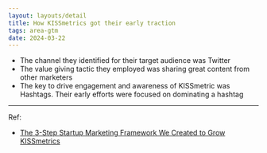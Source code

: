 ```yaml
---
layout: layouts/detail
title: How KISSmetrics got their early traction
tags: area-gtm
date: 2024-03-22
---
```

* The channel they identified for their target audience was Twitter
* The value giving tactic they employed was sharing great content from other marketers
* The key to drive engagement and awareness of KISSmetric was Hashtags. Their early efforts were focused on dominating a hashtag

---

Ref:
* <a href="https://hitenism.com/marketing-framework/" target="_blank">The 3-Step Startup Marketing Framework We Created to Grow KISSmetrics</a>